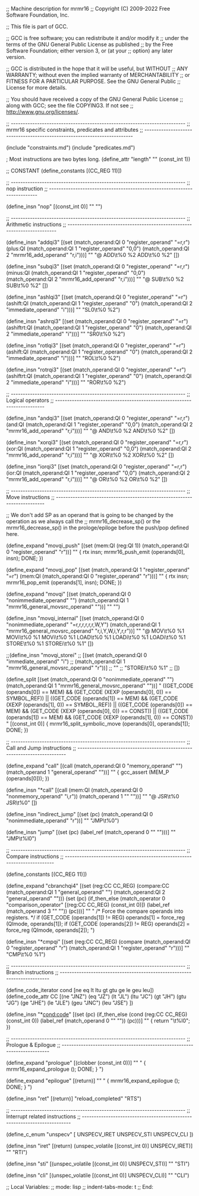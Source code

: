 ;; Machine description for mrmr16
;; Copyright (C) 2009-2022 Free Software Foundation, Inc.

;; This file is part of GCC.

;; GCC is free software; you can redistribute it and/or modify it
;; under the terms of the GNU General Public License as published
;; by the Free Software Foundation; either version 3, or (at your
;; option) any later version.

;; GCC is distributed in the hope that it will be useful, but WITHOUT
;; ANY WARRANTY; without even the implied warranty of MERCHANTABILITY
;; or FITNESS FOR A PARTICULAR PURPOSE.  See the GNU General Public
;; License for more details.

;; You should have received a copy of the GNU General Public License
;; along with GCC; see the file COPYING3.  If not see
;; <http://www.gnu.org/licenses/>.

;; -------------------------------------------------------------------------
;; mrmr16 specific constraints, predicates and attributes
;; -------------------------------------------------------------------------

(include "constraints.md")
(include "predicates.md")

; Most instructions are two bytes long.
(define_attr "length" "" (const_int 1))




;; CONSTANT
(define_constants
  [(CC_REG 11)])


;; -------------------------------------------------------------------------
;; nop instruction
;; -------------------------------------------------------------------------

(define_insn "nop"
  [(const_int 0)]
  ""
  "")

;; -------------------------------------------------------------------------
;; Arithmetic instructions
;; -------------------------------------------------------------------------

(define_insn "addqi3"
    [(set (match_operand:QI 0 "register_operand" "=r,r")
	  (plus:QI
	   (match_operand:QI 1 "register_operand" "0,0")
	   (match_operand:QI 2 "mrmr16_add_operand" "r,i")))]
           ""
           "@
           ADD\\t%0 %2
           ADD\\t%0 %2"
	   [])

(define_insn "subqi3"
    [(set (match_operand:QI 0 "register_operand" "=r,r")
	  (minus:QI
	   (match_operand:QI 1 "register_operand" "0,0")
	   (match_operand:QI 2 "mrmr16_add_operand" "r,i")))]
           ""
           "@
           SUB\\t%0 %2
           SUB\\t%0 %2"
	   [])

(define_insn "ashlqi3"
    [(set (match_operand:QI 0 "register_operand" "=r")
	  (ashift:QI
	   (match_operand:QI 1 "register_operand" "0")
	   (match_operand:QI 2 "immediate_operand" "i")))]
           ""
           "SL0\\t%0 %2")

(define_insn "ashrqi3"
    [(set (match_operand:QI 0 "register_operand" "=r")
	  (ashiftrt:QI
	   (match_operand:QI 1 "register_operand" "0")
	   (match_operand:QI 2 "immediate_operand" "i")))]
           ""
           "SR0\\t%0 %2")

(define_insn "rotlqi3"
    [(set (match_operand:QI 0 "register_operand" "=r")
	  (ashift:QI
	   (match_operand:QI 1 "register_operand" "0")
	   (match_operand:QI 2 "immediate_operand" "i")))]
           ""
           "ROL\\t%0 %2")

(define_insn "rotrqi3"
    [(set (match_operand:QI 0 "register_operand" "=r")
	  (ashiftrt:QI
	   (match_operand:QI 1 "register_operand" "0")
	   (match_operand:QI 2 "immediate_operand" "i")))]
           ""
           "ROR\\t%0 %2")


;; -------------------------------------------------------------------------
;; Logical operators
;; -------------------------------------------------------------------------

(define_insn "andqi3"
    [(set (match_operand:QI 0 "register_operand" "=r,r")
	  (and:QI (match_operand:QI 1 "register_operand" "0,0")
		  (match_operand:QI 2 "mrmr16_add_operand" "r,i")))]
                  ""
                  "@
                  AND\\t%0 %2
                  AND\\t%0 %2"
            [])

(define_insn "xorqi3"
    [(set (match_operand:QI 0 "register_operand" "=r,r")
	  (xor:QI (match_operand:QI 1 "register_operand" "0,0")
		  (match_operand:QI 2 "mrmr16_add_operand" "r,i")))]
                  ""
                  "@
                  XOR\\t%0 %2
                  XOR\\t%0 %2"
            [])

(define_insn "iorqi3"
    [(set (match_operand:QI 0 "register_operand" "=r,r")
	  (ior:QI (match_operand:QI 1 "register_operand" "0,0")
		  (match_operand:QI 2 "mrmr16_add_operand" "r,i")))]
                  ""
                  "@
                  OR\\t%0 %2
                  OR\\t%0 %2"
            [])


;; -------------------------------------------------------------------------
;; Move instructions
;; -------------------------------------------------------------------------

;; We don't add SP as an operand that is going to be changed by the operation as we always call the
;; mrmr16_decrease_sp() or the mrmr16_decrease_sp() in the prologe/epiloge before the push/pop defined here.

(define_expand "movqi_push"
    [(set (mem:QI (reg:QI 1))
  	  (match_operand:QI 0 "register_operand" "r"))]
    ""
    {
      rtx insn;
      mrmr16_push_emit (operands[0], insn);
      DONE;
    })

(define_expand "movqi_pop"
    [(set (match_operand:QI 1 "register_operand" "=r")
  	  (mem:QI (match_operand:QI 0 "register_operand" "r")))]
    ""
    {
      rtx insn;
      mrmr16_pop_emit (operands[1], insn);
      DONE;
    })

(define_expand "movqi"
    [(set (match_operand:QI 0 "nonimmediate_operand" "")
	  (match_operand:QI 1 "mrmr16_general_movsrc_operand" ""))]
	  ""
	  "")

(define_insn "movqi_internal"
    [(set (match_operand:QI 0 "nonimmediate_operand" "=r,r,r,r,r,r,W,Y")
          (match_operand:QI 1 "mrmr16_general_movsrc_operand" "r,i,Y,W,i,Y,r,r"))]
          ""
          "@
          MOV\\t%0 %1
          MOVi\\t%0 %1
          MOVi\\t%0 %1
          LOAD\\t%0 %1
          LOADi\\t%0 %1
          LOADi\\t%0 %1
          STORE\\t%0 %1
          STOREi\\t%0 %1"
          [])

;;(define_insn "movqi_storei"
;;    [(set (match_operand:QI 0 "immediate_operand" "i")
;;          (match_operand:QI 1 "mrmr16_general_movsrc_operand" "r"))]
;;          ""
;;          "STOREi\\t%0 %1"
;;          [])

(define_split
    [(set (match_operand:QI 0 "nonimmediate_operand" "")
	  (match_operand:QI 1 "mrmr16_general_movsrc_operand" ""))]
	  "
          ((GET_CODE (operands[0]) == MEM) && (GET_CODE (XEXP (operands[0], 0)) == SYMBOL_REF)) ||
          ((GET_CODE (operands[1]) == MEM) && (GET_CODE (XEXP (operands[1], 0)) == SYMBOL_REF)) ||
          ((GET_CODE (operands[0]) == MEM) && (GET_CODE (XEXP (operands[0], 0)) == CONST)) ||
          ((GET_CODE (operands[1]) == MEM) && (GET_CODE (XEXP (operands[1], 0)) == CONST))
          "
	  [(const_int 0)]
	  {
	    mrmr16_split_symbolic_move (operands[0], operands[1]);
	    DONE;
	  })


;; -------------------------------------------------------------------------
;; Call and Jump instructions
;; -------------------------------------------------------------------------

(define_expand "call"
    [(call (match_operand:QI 0 "memory_operand" "")
	   (match_operand 1 "general_operand" ""))]
           ""
           {
           gcc_assert (MEM_P (operands[0]));
           })

(define_insn "*call"
    [(call (mem:QI (match_operand:QI
		    0 "nonmemory_operand" "i,r"))
	   (match_operand 1 "" ""))]
           ""
           "@
           JSR\\t%0
           JSR\\t%0"
           [])

(define_insn "indirect_jump"
    [(set (pc) (match_operand:QI 0 "nonimmediate_operand" "r"))]
    ""
    "JMP\\t%0")

(define_insn "jump"
    [(set (pc) (label_ref (match_operand 0 "" "")))]
    ""
    "JMP\\t%l0")

;; -------------------------------------------------------------------------
;; Compare instructions
;; -------------------------------------------------------------------------

(define_constants
  [(CC_REG 11)])

(define_expand "cbranchqi4"
  [(set (reg:CC CC_REG)
        (compare:CC
         (match_operand:QI 1 "general_operand" "")
         (match_operand:QI 2 "general_operand" "")))
   (set (pc)
        (if_then_else (match_operator 0 "comparison_operator"
                       [(reg:CC CC_REG) (const_int 0)])
                      (label_ref (match_operand 3 "" ""))
                      (pc)))]
  ""
  "
  /* Force the compare operands into registers.  */
  if (GET_CODE (operands[1]) != REG)
	operands[1] = force_reg (QImode, operands[1]);
  if (GET_CODE (operands[2]) != REG)
	operands[2] = force_reg (QImode, operands[2]);
  ")

(define_insn "*cmpqi"
  [(set (reg:CC CC_REG)
	(compare
	 (match_operand:QI 0 "register_operand" "r")
	 (match_operand:QI 1 "register_operand"	"r")))]
  ""
  "CMP\\t%0 %1")

;; -------------------------------------------------------------------------
;; Branch instructions
;; -------------------------------------------------------------------------

(define_code_iterator cond [ne eq lt ltu gt gtu ge le geu leu])
(define_code_attr CC [(ne "JNZ") (eq "JZ") (lt "JL") (ltu "JC")
		      (gt "JH") (gtu "JG") (ge "JHE") (le "JLE")
		      (geu "JNC") (leu "JSE") ])

(define_insn "*<cond:code>"
  [(set (pc)
	(if_then_else (cond (reg:CC CC_REG)
			    (const_int 0))
		      (label_ref (match_operand 0 "" ""))
		      (pc)))]
  ""
{
  return "<CC>\\t%l0";
})


;; -------------------------------------------------------------------------
;; Prologue & Epilogue
;; -------------------------------------------------------------------------

(define_expand "prologue"
    [(clobber (const_int 0))]
    ""
    "
{
  mrmr16_expand_prologue ();
  DONE;
}
")

(define_expand "epilogue"
    [(return)]
    ""
    "
{
  mrmr16_expand_epilogue ();
  DONE;
}
")

(define_insn "ret"
    [(return)]
    "reload_completed"
    "RTS")

;; -------------------------------------------------------------------------
;; Interrupt related instructions
;; -------------------------------------------------------------------------

(define_c_enum "unspecv" [
  UNSPECV_IRET
  UNSPECV_STI
  UNSPECV_CLI
  ])

(define_insn "iret"
    [(return)
    (unspec_volatile [(const_int 0)] UNSPECV_IRET)]
    ""
    "RTI")

(define_insn "sti"
    [(unspec_volatile [(const_int 0)] UNSPECV_STI)]
    ""
    "STI")

(define_insn "cli"
    [(unspec_volatile [(const_int 0)] UNSPECV_CLI)]
    ""
    "CLI")

;; Local Variables:
;; mode: lisp
;; indent-tabs-mode: t
;; End:
